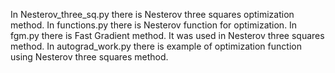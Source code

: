 In Nesterov_three_sq.py there is Nesterov three squares optimization method. 
In functions.py there is Nesterov function for optimization.
In fgm.py there is Fast Gradient method. It was used in Nesterov three squares method.
In autograd_work.py there is example of optimization function using Nesterov three squares method.
